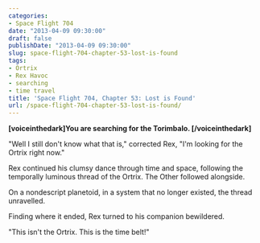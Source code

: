```yaml
---
categories:
- Space Flight 704
date: "2013-04-09 09:30:00"
draft: false
publishDate: "2013-04-09 09:30:00"
slug: space-flight-704-chapter-53-lost-is-found
tags:
- Ortrix
- Rex Havoc
- searching
- time travel
title: 'Space Flight 704, Chapter 53: Lost is Found'
url: /space-flight-704-chapter-53-lost-is-found/
---
```

**\[voiceinthedark\]You are searching for the Torimbalo.
\[/voiceinthedark\]**

"Well I still don't know what that is," corrected Rex, "I'm looking for
the Ortrix right now."

Rex continued his clumsy dance through time and space, following the
temporally luminous thread of the Ortrix. The Other followed alongside.

On a nondescript planetoid, in a system that no longer existed, the
thread unravelled.

Finding where it ended, Rex turned to his companion bewildered.

"This isn't the Ortrix. This is the time belt!"